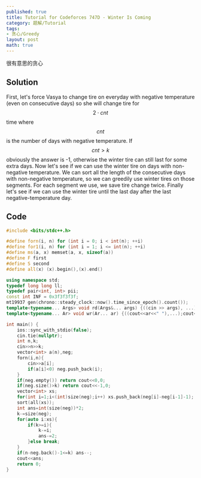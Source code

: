 ```yaml
---
published: true
title: Tutorial for Codeforces 747D - Winter Is Coming
category: 题解/Tutorial
tags:
- 贪心/Greedy
layout: post
math: true
---
```

很有意思的贪心
<!-- more -->

## Solution

First, let's force Vasya to change tire on everyday with negative temperature (even on consecutive days) so she will change tire for $$2\cdot cnt$$ time where $$cnt$$ is the number of days with negative temperature. If $$cnt>k$$ obviously the answer is -1, otherwise the winter tire can still last for some extra days. Now let's see if we can use the winter tire on days with non-negative temperature. We can sort all the length of the consecutive days with non-negative temperature, so we can greedily use winter tires on those segments. For each segment we use, we save tire change twice. Finally let's see if we can use the winter tire until the last day after the last negative-temperature day.

## Code
```cpp
#include <bits/stdc++.h>

#define forn(i, n) for (int i = 0; i < int(n); ++i)
#define for1(i, n) for (int i = 1; i <= int(n); ++i)
#define ms(a, x) memset(a, x, sizeof(a))
#define F first
#define S second
#define all(x) (x).begin(),(x).end()

using namespace std;
typedef long long ll;
typedef pair<int, int> pii;
const int INF = 0x3f3f3f3f;
mt19937 gen(chrono::steady_clock::now().time_since_epoch().count());
template<typename... Args> void rd(Args&... args) {((cin >> args), ...);}
template<typename... Ar> void wr(Ar... ar) {((cout<<ar<<" "),...);cout<<endl;}

int main() {
    ios::sync_with_stdio(false);
    cin.tie(nullptr);
    int n,k;
    cin>>n>>k;
    vector<int> a(n),neg;
    forn(i,n){
        cin>>a[i];
        if(a[i]<0) neg.push_back(i);
    }
    if(neg.empty()) return cout<<0,0;
    if(neg.size()>k) return cout<<-1,0;
    vector<int> xs;
    for(int i=1;i<(int)size(neg);i++) xs.push_back(neg[i]-neg[i-1]-1);
    sort(all(xs));
    int ans=int(size(neg))*2;
    k-=size(neg);
    for(auto i:xs){
        if(k>=i){
            k-=i;
            ans-=2;
        }else break;
    }
    if(n-neg.back()-1<=k) ans--;
    cout<<ans;
    return 0;
}
```